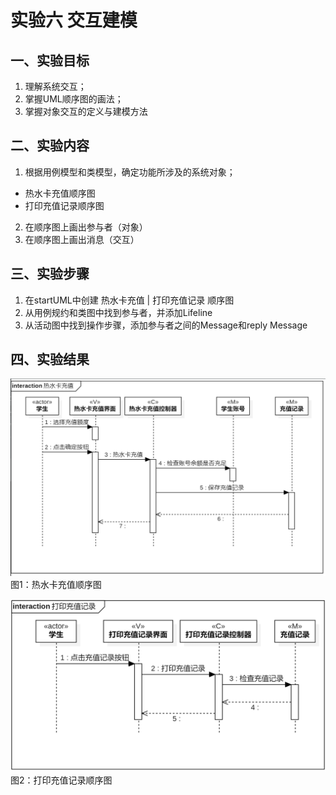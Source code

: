 # 实验六 交互建模

## 一、实验目标
1. 理解系统交互；
2. 掌握UML顺序图的画法；
3. 掌握对象交互的定义与建模方法

## 二、实验内容
1. 根据用例模型和类模型，确定功能所涉及的系统对象；
 - 热水卡充值顺序图
 - 打印充值记录顺序图
2. 在顺序图上画出参与者（对象）
3. 在顺序图上画出消息（交互）

## 三、实验步骤
1. 在startUML中创建 热水卡充值 | 打印充值记录 顺序图
2. 从用例规约和类图中找到参与者，并添加Lifeline
3. 从活动图中找到操作步骤，添加参与者之间的Message和reply Message

## 四、实验结果
![image](./shiyan6-1.png)
图1：热水卡充值顺序图

![image](./shiyan6-2.png)
图2：打印充值记录顺序图